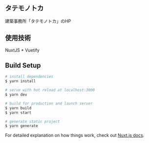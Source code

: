 ## タテモノトカ
建築事務所「タテモノトカ」のHP
<br>

## 使用技術
NuxtJS * Vuetify
<br>

## Build Setup

```bash
# install dependencies
$ yarn install

# serve with hot reload at localhost:3000
$ yarn dev

# build for production and launch server
$ yarn build
$ yarn start

# generate static project
$ yarn generate
```

For detailed explanation on how things work, check out [Nuxt.js docs](https://nuxtjs.org).
